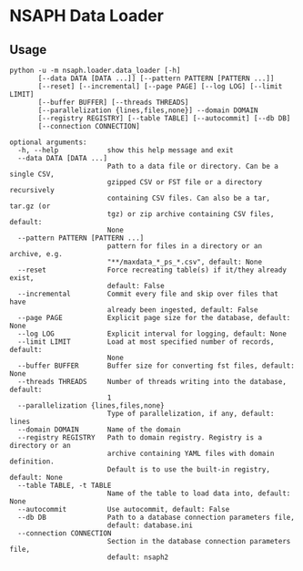 # NSAPH Data Loader

## Usage

    python -u -m nsaph.loader.data_loader [-h] 
           [--data DATA [DATA ...]] [--pattern PATTERN [PATTERN ...]]
           [--reset] [--incremental] [--page PAGE] [--log LOG] [--limit LIMIT]
           [--buffer BUFFER] [--threads THREADS]
           [--parallelization {lines,files,none}] --domain DOMAIN
           [--registry REGISTRY] [--table TABLE] [--autocommit] [--db DB]
           [--connection CONNECTION]
    
    optional arguments:
      -h, --help            show this help message and exit
      --data DATA [DATA ...]
                            Path to a data file or directory. Can be a single CSV,
                            gzipped CSV or FST file or a directory recursively
                            containing CSV files. Can also be a tar, tar.gz (or
                            tgz) or zip archive containing CSV files, default:
                            None
      --pattern PATTERN [PATTERN ...]
                            pattern for files in a directory or an archive, e.g.
                            "**/maxdata_*_ps_*.csv", default: None
      --reset               Force recreating table(s) if it/they already exist,
                            default: False
      --incremental         Commit every file and skip over files that have
                            already been ingested, default: False
      --page PAGE           Explicit page size for the database, default: None
      --log LOG             Explicit interval for logging, default: None
      --limit LIMIT         Load at most specified number of records, default:
                            None
      --buffer BUFFER       Buffer size for converting fst files, default: None
      --threads THREADS     Number of threads writing into the database, default:
                            1
      --parallelization {lines,files,none}
                            Type of parallelization, if any, default: lines
      --domain DOMAIN       Name of the domain
      --registry REGISTRY   Path to domain registry. Registry is a directory or an
                            archive containing YAML files with domain definition.
                            Default is to use the built-in registry, default: None
      --table TABLE, -t TABLE
                            Name of the table to load data into, default: None
      --autocommit          Use autocommit, default: False
      --db DB               Path to a database connection parameters file,
                            default: database.ini
      --connection CONNECTION
                            Section in the database connection parameters file,
                            default: nsaph2